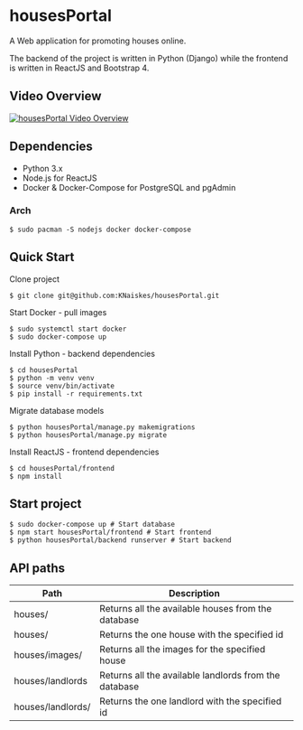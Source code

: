# housesPortal

A Web application for promoting houses online.

The backend of the project is written in Python (Django) while the
frontend is written in ReactJS and Bootstrap 4.

## Video Overview
[![housesPortal Video Overview](https://img.youtube.com/vi/FVt9nDfa648/0.jpg)](https://www.youtube.com/watch?v=FVt9nDfa648)


## Dependencies

- Python 3.x
- Node.js for ReactJS
- Docker & Docker-Compose for PostgreSQL and pgAdmin

### Arch
```
$ sudo pacman -S nodejs docker docker-compose
```

## Quick Start

Clone project

```
$ git clone git@github.com:KNaiskes/housesPortal.git
```

Start Docker - pull images

```
$ sudo systemctl start docker
$ sudo docker-compose up
```

Install Python - backend dependencies

```
$ cd housesPortal
$ python -m venv venv
$ source venv/bin/activate
$ pip install -r requirements.txt
```

Migrate database models

```
$ python housesPortal/manage.py makemigrations
$ python housesPortal/manage.py migrate
```

Install ReactJS - frontend dependencies

```
$ cd housesPortal/frontend
$ npm install
```

## Start project

```
$ sudo docker-compose up # Start database
$ npm start housesPortal/frontend # Start frontend
$ python housesPortal/backend runserver # Start backend
```

## API paths

| Path                  | Description                                           |
|-----------------------|-------------------------------------------------------|
| houses/               | Returns all the available houses from the database    |
| houses/<pk>           | Returns the one house with the specified id           |
| houses/images/<pk>    | Returns all the images for the specified house        |
| houses/landlords      | Returns all the available landlords from the database |
| houses/landlords/<pk> | Returns the one landlord with the specified id        |

